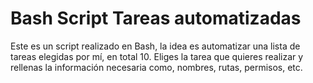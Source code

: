 # Bash Script Tareas automatizadas
Este es un script realizado en Bash, la idea es automatizar una lista de tareas elegidas por mí, en total 10. Eliges la tarea que quieres realizar y rellenas la información necesaria como, nombres, rutas, permisos, etc. 
